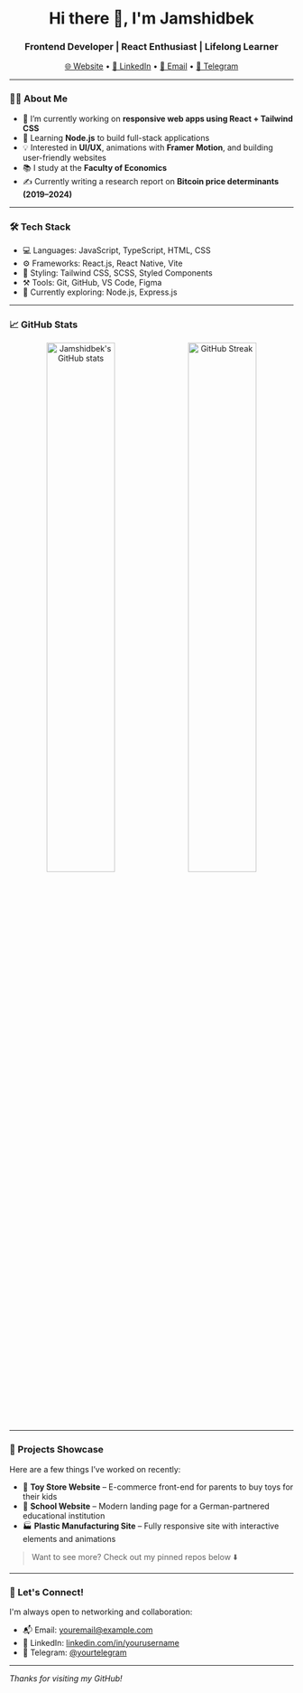 <h1 align="center">Hi there 👋, I'm Jamshidbek</h1>
<h3 align="center">Frontend Developer | React Enthusiast | Lifelong Learner</h3>

<p align="center">
  <a href="https://rasulov.vercel.com">🌐 Website</a> • 
  <a href="https://linkedin.com/in/yourusername">🔗 LinkedIn</a> • 
  <a href="mailto:youremail@example.com">📧 Email</a> • 
  <a href="https://t.me/yourtelegram">💬 Telegram</a>
</p>

---

### 👨‍💻 About Me

- 🔭 I’m currently working on **responsive web apps using React + Tailwind CSS**
- 🌱 Learning **Node.js** to build full-stack applications
- 💡 Interested in **UI/UX**, animations with **Framer Motion**, and building user-friendly websites
- 📚 I study at the **Faculty of Economics**
- ✍️ Currently writing a research report on **Bitcoin price determinants (2019–2024)**

---

### 🛠️ Tech Stack

- 💻 Languages: JavaScript, TypeScript, HTML, CSS
- ⚙️ Frameworks: React.js, React Native, Vite
- 🎨 Styling: Tailwind CSS, SCSS, Styled Components
- ⚒️ Tools: Git, GitHub, VS Code, Figma
- 🧰 Currently exploring: Node.js, Express.js

---

### 📈 GitHub Stats

<p align="center">
  <img src="https://github-readme-stats.vercel.app/api?username=Jamshidbek9777&show_icons=true&theme=tokyonight" alt="Jamshidbek's GitHub stats" width="49%"/>
  <img src="https://github-readme-streak-stats.herokuapp.com/?user=your-github-username&theme=tokyonight" alt="GitHub Streak" width="49%" />
</p>

---

### 📂 Projects Showcase

Here are a few things I’ve worked on recently:

- 🧸 **Toy Store Website** – E-commerce front-end for parents to buy toys for their kids  
- 🏫 **School Website** – Modern landing page for a German-partnered educational institution  
- 🏭 **Plastic Manufacturing Site** – Fully responsive site with interactive elements and animations

> Want to see more? Check out my pinned repos below ⬇️

---

### 🤝 Let's Connect!

I'm always open to networking and collaboration:

- 📬 Email: youremail@example.com  
- 📎 LinkedIn: [linkedin.com/in/yourusername](https://linkedin.com/in/yourusername)  
- 💬 Telegram: [@yourtelegram](https://t.me/yourtelegram)

---

_Thanks for visiting my GitHub!_

